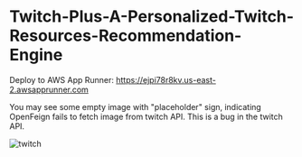 # Twitch-Plus-A-Personalized-Twitch-Resources-Recommendation-Engine

Deploy to AWS App Runner: https://ejpi78r8kv.us-east-2.awsapprunner.com 

You may see some empty image with "placeholder" sign, indicating OpenFeign fails to fetch image from twitch API. This is a bug in the twitch API.

![twitch](https://github.com/user-attachments/assets/c01af112-87d3-426d-8df8-3fe71bb1487b)
